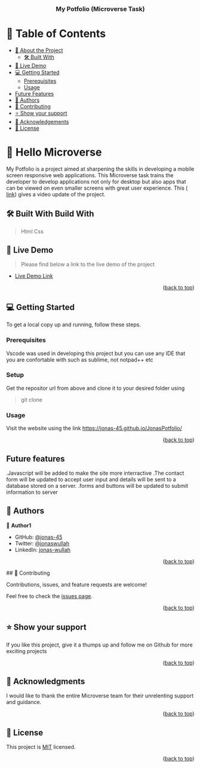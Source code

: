 <a name="readme-top"></a>
<div align="center">

  <h3><b>My Potfolio (Microverse Task)</b></h3>

</div>

<!-- TABLE OF CONTENTS -->

# 📗 Table of Contents

- [📖 About the Project](#about-project)
  - [🛠 Built With](#built-with)
- [🚀 Live Demo](#live-demo)
- [💻 Getting Started](#getting-started)
  - [Prerequisites](#prerequisites)
  - [Usage](#usage)
- [Future Features](#future-features)
- [👥 Authors](#authors)
- [🤝 Contributing](#contributing)
- [⭐️ Show your support](#support)
- [🙏 Acknowledgements](#acknowledgements)
- [📝 License](#license)

<!-- PROJECT DESCRIPTION -->

# 📖 Hello Microverse <a name="about-project"></a>

My Potfolio is a project aimed at sharpening the skills in developing a mobile screen responsive web applications. This Microverse task trains the developer to develop applications not only for desktop but also apps that can be viewed on even smaller screens with great user experience. This (<a href="https://www.loom.com/share/178a25875ce94fdc88ec80a83c7cb863"> link</a>) gives a video update of the project.

## 🛠 Built With <a name="built-with">Build With</a>
 >Html
 >Css

 ## 🚀 Live Demo <a name="live-demo"></a>

> Please find below a link to the live demo of the project

- [Live Demo Link](https://jonas-45.github.io/JonasPotfolio/)

<p align="right">(<a href="#readme-top">back to top</a>)</p>

<!-- GETTING STARTED -->

## 💻 Getting Started <a name="getting-started"></a>

To get a local copy up and running, follow these steps.

### Prerequisites

Vscode was used in developing this project but you can use any IDE that you are confortable with such as sublime, not notpad++ etc
### Setup

Get the repositor url from above and clone it to your desired folder using
 >git clone <repository url>
### Usage

Visit the website using the link https://jonas-45.github.io/JonasPotfolio/

<p align="right">(<a href="#readme-top">back to top</a>)</p>

<!--Future features -->
## Future features <a name="future-features"></a>
.Javascript will be added to make the site more interractive
.The contact form will be updated to accept user input and details will be sent to a database stored on a server.
.forms and buttons will be updated to submit information to server

<!-- AUTHORS -->

## 👥 Authors <a name="authors"></a>

👤 **Author1**

- GitHub: [@jonas-45](https://github.com/jonas-45)
- Twitter: [@jonaswullah](https://twitter.com/jonaswullah)
- LinkedIn: [jonas-wullah](https://linkedin.com/in/jonas-wullah)

<p align="right">(<a href="#readme-top">back to top</a>)</p>
<!-- CONTRIBUTING -->
## 🤝 Contributing <a name="contributing"></a>

Contributions, issues, and feature requests are welcome!

Feel free to check the [issues page](../../issues/).

<p align="right">(<a href="#readme-top">back to top</a>)</p>

<!-- SUPPORT -->

## ⭐️ Show your support <a name="support"></a>

If you like this project, give it a thumps up and follow me on Github for more exciting projects

<p align="right">(<a href="#readme-top">back to top</a>)</p>

<!-- ACKNOWLEDGEMENTS -->

## 🙏 Acknowledgments <a name="acknowledgements"></a>

I would like to thank the entire Microverse team for their unrelenting support and guidance.

<p align="right">(<a href="#readme-top">back to top</a>)</p>

<!-- LICENSE -->

## 📝 License <a name="license"></a>

This project is [MIT](./LICENSE) licensed.

<p align="right">(<a href="#readme-top">back to top</a>)</p>